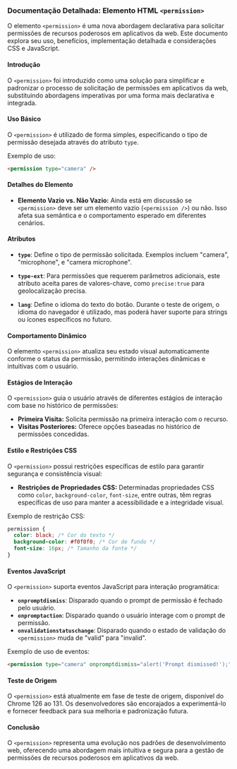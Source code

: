 ### Documentação Detalhada: Elemento HTML `<permission>`

O elemento `<permission>` é uma nova abordagem declarativa para solicitar permissões de recursos poderosos em aplicativos da web. Este documento explora seu uso, benefícios, implementação detalhada e considerações CSS e JavaScript.

#### Introdução

O `<permission>` foi introduzido como uma solução para simplificar e padronizar o processo de solicitação de permissões em aplicativos da web, substituindo abordagens imperativas por uma forma mais declarativa e integrada.

#### Uso Básico

O `<permission>` é utilizado de forma simples, especificando o tipo de permissão desejada através do atributo `type`.

Exemplo de uso:
```html
<permission type="camera" />
```

#### Detalhes do Elemento

- **Elemento Vazio vs. Não Vazio:** Ainda está em discussão se `<permission>` deve ser um elemento vazio (`<permission />`) ou não. Isso afeta sua semântica e o comportamento esperado em diferentes cenários.

#### Atributos

- **`type`**: Define o tipo de permissão solicitada. Exemplos incluem "camera", "microphone", e "camera microphone".

- **`type-ext`**: Para permissões que requerem parâmetros adicionais, este atributo aceita pares de valores-chave, como `precise:true` para geolocalização precisa.

- **`lang`**: Define o idioma do texto do botão. Durante o teste de origem, o idioma do navegador é utilizado, mas poderá haver suporte para strings ou ícones específicos no futuro.

#### Comportamento Dinâmico

O elemento `<permission>` atualiza seu estado visual automaticamente conforme o status da permissão, permitindo interações dinâmicas e intuitivas com o usuário.

#### Estágios de Interação

O `<permission>` guia o usuário através de diferentes estágios de interação com base no histórico de permissões:

- **Primeira Visita:** Solicita permissão na primeira interação com o recurso.
- **Visitas Posteriores:** Oferece opções baseadas no histórico de permissões concedidas.

#### Estilo e Restrições CSS

O `<permission>` possui restrições específicas de estilo para garantir segurança e consistência visual:

- **Restrições de Propriedades CSS:** Determinadas propriedades CSS como `color`, `background-color`, `font-size`, entre outras, têm regras específicas de uso para manter a acessibilidade e a integridade visual.

Exemplo de restrição CSS:
```css
permission {
  color: black; /* Cor do texto */
  background-color: #f0f0f0; /* Cor de fundo */
  font-size: 16px; /* Tamanho da fonte */
}
```

#### Eventos JavaScript

O `<permission>` suporta eventos JavaScript para interação programática:

- **`onpromptdismiss`**: Disparado quando o prompt de permissão é fechado pelo usuário.
- **`onpromptaction`**: Disparado quando o usuário interage com o prompt de permissão.
- **`onvalidationstatuschange`**: Disparado quando o estado de validação do `<permission>` muda de "valid" para "invalid".

Exemplo de uso de eventos:
```html
<permission type="camera" onpromptdismiss="alert('Prompt dismissed!');" />
```

#### Teste de Origem

O `<permission>` está atualmente em fase de teste de origem, disponível do Chrome 126 ao 131. Os desenvolvedores são encorajados a experimentá-lo e fornecer feedback para sua melhoria e padronização futura.

#### Conclusão

O `<permission>` representa uma evolução nos padrões de desenvolvimento web, oferecendo uma abordagem mais intuitiva e segura para a gestão de permissões de recursos poderosos em aplicativos da web.